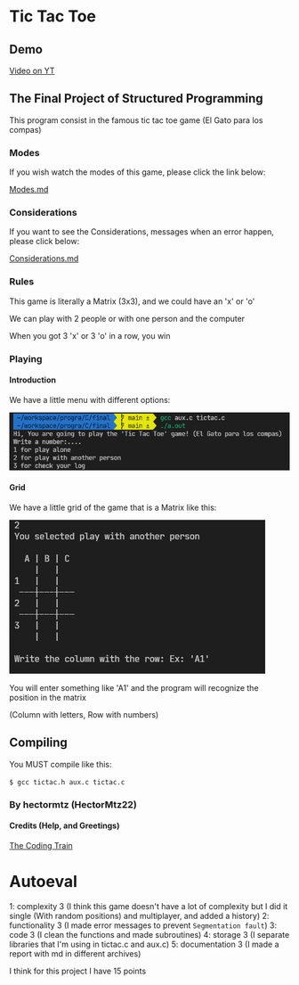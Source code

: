 # Tic Tac Toe

## Demo

[Video on YT](https://www.youtube.com/watch?v=fmE-H8HFVrQ)

## The Final Project of Structured Programming

This program consist in the famous tic tac toe game (El Gato para los compas)

### Modes

If you wish watch the modes of this game, please click the link below:

[Modes.md](modes.md)

### Considerations

If you want to see the Considerations, messages when an error happen, please click below:

[Considerations.md](considerations.md)

### Rules

This game is literally a Matrix (3x3), and we could have an 'x' or 'o'

We can play with 2 people or with one person and the computer

When you got 3 'x' or 3 'o' in a row, you win

### Playing

#### Introduction

We have a little menu with different options:

<img src="img/play/1.png">

#### Grid

We have a little grid of the game that is a Matrix like this:

<img src="img/play/2.png">

You will enter something like 'A1' and the program will recognize the position in the matrix

(Column with letters, Row with numbers)

## Compiling

You MUST compile like this:

`$ gcc tictac.h aux.c tictac.c`

### By hectormtz (HectorMtz22)

#### Credits (Help, and Greetings)

[The Coding Train](https://www.youtube.com/watch?v=GTWrWM1UsnA)


# Autoeval

1: complexity 3 (I think this game doesn't have a lot of complexity but I did it single (With random positions) and multiplayer, and added a history)
2: functionality 3 (I made error messages to prevent `Segmentation fault`)
3: code 3 (I clean the functions and made subroutines)
4: storage 3 (I separate libraries that I'm using in tictac.c and aux.c)
5: documentation 3 (I made a report with md in different archives)

I think for this project I have 15 points